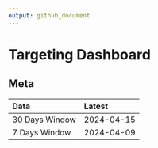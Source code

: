 ```yaml
---
output: github_document
---
```


# Targeting Dashboard



## Meta


|Data           |Latest     |
|:--------------|:----------|
|30 Days Window |2024-04-15 |
|7 Days Window  |2024-04-09 |
